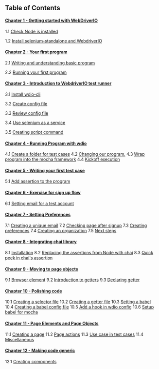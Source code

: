 ## Table of Contents

#### [Chapter 1 - Getting started with WebDriverIO](https://github.com/bigbinary/learn-webdriverio-book/blob/master/book/chapter-1.md)

1.1 [Check Node is installed](https://github.com/bigbinary/learn-webdriverio-book/blob/master/book/chapter-1.md#11-check-node-is-installed)

1.2 [Install selenium-standalone and WebdriverIO](https://github.com/bigbinary/learn-webdriverio-book/blob/master/book/chapter-1.md#12-installing-selenium-standalone-and-webdriverio)

#### [Chapter 2 - Your first program](https://github.com/bigbinary/learn-webdriverio-book/blob/master/book/chapter-2.md)

2.1 [Writing and understanding basic program](https://github.com/bigbinary/learn-webdriverio-book/blob/master/book/chapter-2.md#21-writing-and-understanding-basic-program)

2.2 [Running your first program](https://github.com/bigbinary/learn-webdriverio-book/blob/master/book/chapter-2.md#22-running-your-first-program)

#### [Chapter 3 - Introduction to WebdriverIO test runner](https://github.com/bigbinary/learn-webdriverio-book/blob/master/book/chapter-3.md)

3.1 [Install wdio-cli](https://github.com/bigbinary/learn-webdriverio-book/blob/master/book/chapter-3.md#31-install-wdio-cli)

3.2 [Create config file](https://github.com/bigbinary/learn-webdriverio-book/blob/master/book/chapter-3.md#32-create-config-file)

3.3 [Review config file](https://github.com/bigbinary/learn-webdriverio-book/blob/master/book/chapter-3.md#33-review-config-file)

3.4 [Use selenium as a service](https://github.com/bigbinary/learn-webdriverio-book/blob/master/book/chapter-3.md#34-use-selenium-as-a-service)

3.5 [Creating script command](https://github.com/bigbinary/learn-webdriverio-book/blob/master/book/chapter-3.md#35-creating-script-command)

#### [Chapter 4 - Running Program with wdio](https://github.com/bigbinary/learn-webdriverio-book/blob/master/book/chapter-4.md#running-program-with-wdio)

4.1 [Create a folder for test cases](https://github.com/bigbinary/learn-webdriverio-book/blob/master/book/chapter-4.md#41-create-a-folder-for-test-cases)
4.2 [Changing our program.](https://github.com/bigbinary/learn-webdriverio-book/blob/master/book/chapter-4.md#42-changing-our-program)
4.3 [Wrap program into the mocha framework](https://github.com/bigbinary/learn-webdriverio-book/blob/master/book/chapter-4.md#43-wrap-program-into-the-mocha-framework)
4.4 [Kickoff execution](https://github.com/bigbinary/learn-webdriverio-book/blob/master/book/chapter-4.md#44-kickoff-execution)

#### [Chapter 5 - Writing your first test case](https://github.com/bigbinary/learn-webdriverio-book/blob/master/book/chapter-5.md#writing-your-first-test-case)
5.1 [Add assertion to the program](https://github.com/bigbinary/learn-webdriverio-book/blob/master/book/chapter-5.md#51-add-assertion-to-the-program)

#### [Chapter 6 - Exercise for sign up flow](https://github.com/bigbinary/learn-webdriverio-book/blob/master/book/chapter-6.md#exercise-for-sign-up-flow)

6.1 [Setting email for a test account](https://github.com/bigbinary/learn-webdriverio-book/blob/master/book/chapter-6.md#61-setting-email-for-a-test-account)

#### [Chapter 7 - Setting Preferences](https://github.com/bigbinary/learn-webdriverio-book/blob/master/book/chapter-7.md#setting-preferences)

7.1 [Creating a unique email](https://github.com/bigbinary/learn-webdriverio-book/blob/master/book/chapter-7.md#71-creating-a-unique-email)
7.2 [Checking page after signup](https://github.com/bigbinary/learn-webdriverio-book/blob/master/book/chapter-7.md#72-checking-page-after-signup)
7.3 [Creating preferences](https://github.com/bigbinary/learn-webdriverio-book/blob/master/book/chapter-7.md#73-creating-preferences)
7.4 [Creating an organization](https://github.com/bigbinary/learn-webdriverio-book/blob/master/book/chapter-7.md#74-creating-an-organization)
7.5 [Next steps](https://github.com/bigbinary/learn-webdriverio-book/blob/master/book/chapter-7.md#75-next-steps)

#### [Chapter 8 - Integrating chai library](https://github.com/bigbinary/learn-webdriverio-book/blob/master/book/chapter-8.md#integrating-chai-library)

8.1 [Installation](https://github.com/bigbinary/learn-webdriverio-book/blob/master/book/chapter-8.md#81-installation)
8.2 [Replacing the assertions from Node with chai](https://github.com/bigbinary/learn-webdriverio-book/blob/master/book/chapter-8.md#82-replacing-the-assertions-from-node-with-chai)
8.3 [Quick peek in chai's assertion](https://github.com/bigbinary/learn-webdriverio-book/blob/master/book/chapter-8.md#83-quick-peek-in-chais-assertion)

#### [Chapter 9 - Moving to page objects](https://github.com/bigbinary/learn-webdriverio-book/blob/master/book/chapter-9.md#moving-to-page-objects)

9.1 [Browser element](https://github.com/bigbinary/learn-webdriverio-book/blob/master/book/chapter-9.md#91-browser-element)
9.2 [Introduction to getters](https://github.com/bigbinary/learn-webdriverio-book/blob/master/book/chapter-9.md#92-introduction-to-getters)
9.3 [Declaring getter](https://github.com/bigbinary/learn-webdriverio-book/blob/master/book/chapter-9.md#93-declaring-getter)

#### [Chapter 10 - Polishing code](https://github.com/bigbinary/learn-webdriverio-book/blob/master/book/chapter-10.md#polishing-code)

10.1 [Creating a selector file](https://github.com/bigbinary/learn-webdriverio-book/blob/master/book/chapter-10.md#101-creating-a-selector-file)
10.2 [Creating a getter file](https://github.com/bigbinary/learn-webdriverio-book/blob/master/book/chapter-10.md#102-creating-a-getter-file)
10.3 [Setting a babel](https://github.com/bigbinary/learn-webdriverio-book/blob/master/book/chapter-10.md#103-setting-a-babel)
10.4 [Creating a babel config file](https://github.com/bigbinary/learn-webdriverio-book/blob/master/book/chapter-10.md#104-creating-a-babel-config-file)
10.5 [Add a hook in wdio config](https://github.com/bigbinary/learn-webdriverio-book/blob/master/book/chapter-10.md#105-add-a-hook-in-wdio-config)
10.6 [Setup babel for mocha](https://github.com/bigbinary/learn-webdriverio-book/blob/master/book/chapter-10.md#106-setup-babel-for-mocha)

#### [Chapter 11 - Page Elements and Page Objects](https://github.com/bigbinary/learn-webdriverio-book/blob/master/book/chapter-11.md#page-elements-and-page-objects)

11.1 [Creating a page](https://github.com/bigbinary/learn-webdriverio-book/blob/master/book/chapter-11.md#111-creating-a-page)
11.2 [Page actions](https://github.com/bigbinary/learn-webdriverio-book/blob/master/book/chapter-11.md#112-page-actions)
11.3 [Use case in test cases](https://github.com/bigbinary/learn-webdriverio-book/blob/master/book/chapter-11.md#113-use-case-in-test-cases)
11.4 [Miscellaneous](https://github.com/bigbinary/learn-webdriverio-book/blob/master/book/chapter-11.md#114-miscellaneous)

#### [Chapter 12 - Making code generic](https://github.com/bigbinary/learn-webdriverio-book/blob/master/book/chapter-12.md#making-code-generic)

12.1 [Creating components](https://github.com/bigbinary/learn-webdriverio-book/blob/master/book/chapter-12.md#121-creating-components)
